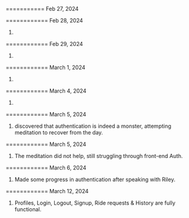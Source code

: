 ===========
Feb 27, 2024


============
Feb 28, 2024

1. 

============
Feb 29, 2024

1. 

============
March 1, 2024

1. 

============
March 4, 2024

1. 

============
March 5, 2024

1. discovered that authentication is indeed a monster, attempting meditation to recover from the day.

============
March 5, 2024

1. The meditation did not help, still struggling through front-end Auth.

============
March 6, 2024

1. Made some progress in authentication after speaking with Riley.

============
March 12, 2024

1. Profiles, Login, Logout, Signup, Ride requests & History are fully functional.

